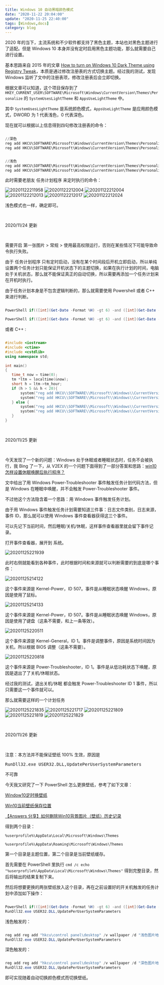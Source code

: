```yaml
---
title: Windows 10 自动黑暗颜色模式
date: "2020-11-22 20:04:00"
update: "2020-11-25 22:40:00"
tags: [Windows,docs]
category: blog
---
```

2020 年的当下，主流系统和不少软件都支持了黑色主题，本站也对黑色主题进行了适配。但是 Windows 10 本身并没有定时启用黑色主题功能，那么就需要自己进行设置。

<!-- more -->

基本思路来自 2015 年的文章 [How to turn on Windows 10 Dark Theme using Registry Tweak](https://www.thewindowsclub.com/enable-windows-10-dark-theme)，本质是通过修改注册表的方式切换主题。经过我的测试，发现 Windows 监听了文中的注册表项，修改注册表后会立即切换。

根据文章可以知道，这个项目保存到了 `HKEY_CURRENT_USER\SOFTWARE\Microsoft\Windows\CurrentVersion\Themes\Personalize` 的 `SystemUsesLightTheme` 和 `AppsUseLightTheme` 中。

其中 `SystemUsesLightTheme` 是系统颜色模式，`AppsUseLightTheme` 是应用颜色模式，DWORD 为 1 代表浅色，0 代表深色。

现在就可以根据以上信息得到四句修改注册表的命令：

```powershell

//深色
reg add HKCU\SOFTWARE\Microsoft\Windows\CurrentVersion\Themes\Personalize /v SystemUsesLightTheme /t REG_DWORD /d 0 /f
reg add HKCU\SOFTWARE\Microsoft\Windows\CurrentVersion\Themes\Personalize /v AppsUseLightTheme /t REG_DWORD /d 0 /f

```

```powershell

//浅色
reg add HKCU\SOFTWARE\Microsoft\Windows\CurrentVersion\Themes\Personalize /v SystemUsesLightTheme /t REG_DWORD /d 1 /f
reg add HKCU\SOFTWARE\Microsoft\Windows\CurrentVersion\Themes\Personalize /v AppsUseLightTheme /t REG_DWORD /d 1 /f

```

此时需要老朋友 任务计划程序 来定时执行的命令：

![20201122211958](//static.nykz.org/blog/images/2020-11-22/20201122211958.avif "candark")
![20201122212004](//static.nykz.org/blog/images/2020-11-22/20201122212004.avif "candark")
![20201122212004](//static.nykz.org/blog/images/2020-11-22/20201122212004_1.avif "candark")
![20201122212013](//static.nykz.org/blog/images/2020-11-22/20201122212013.avif "candark")
![20201122212017](//static.nykz.org/blog/images/2020-11-22/20201122212017.avif "candark")
![20201122212024](//static.nykz.org/blog/images/2020-11-22/20201122212024.avif "candark")

浅色模式也一样，确定即可。

<br>
<p class="large">2020/11/24 更新</p>
<br>

需要开启 第一张图片 \> 常规 \> 使用最高权限运行，否则在某些情况下可能导致命令执行失败。

由于 任务计划程序 只有定时启动，没有在某个时间段后开机立即启动，所以单纯设置两个任务计划只能保证开机状态下的主题切换，如果在执行计划的时间，电脑处于关机状态，那么就不能保证真正的自动切换，所以需要再添加一个任务计划来在开机时执行。

由于任务计划本身是不包含逻辑判断的，那么就需要使用 Powershell 或者 C++ 来进行判断。

```powershell

PowerShell if(([int](Get-Date -Format %H) -gt 6) -and ([int](Get-Date -Format %H) -lt 20)) {reg add HKCU\SOFTWARE\Microsoft\Windows\CurrentVersion\Themes\Personalize /v SystemUsesLightTheme /t REG_DWORD /d 1 /f} else {reg add HKCU\SOFTWARE\Microsoft\Windows\CurrentVersion\Themes\Personalize /v SystemUsesLightTheme /t REG_DWORD /d 0 /f}

PowerShell if(([int](Get-Date -Format %H) -gt 6) -and ([int](Get-Date -Format %H) -lt 20)) {reg add HKCU\SOFTWARE\Microsoft\Windows\CurrentVersion\Themes\Personalize /v AppsUseLightTheme /t REG_DWORD /d 1 /f} else {reg add HKCU\SOFTWARE\Microsoft\Windows\CurrentVersion\Themes\Personalize /v AppsUseLightTheme /t REG_DWORD /d 0 /f}

```

或者 C++ :

```cpp

#include <iostream>
#include <ctime>
#include <cstdlib>
using namespace std;
 
int main()
{
   time_t now = time(0);
   tm *ltm = localtime(&now);
   short h = ltm->tm_hour;
   if (h > 5 && h < 20){
       system("reg add HKCU\\SOFTWARE\\Microsoft\\Windows\\CurrentVersion\\Themes\\Personalize /v SystemUsesLightTheme /t REG_DWORD /d 1 /f");
       system("reg add HKCU\\SOFTWARE\\Microsoft\\Windows\\CurrentVersion\\Themes\\Personalize /v AppsUseLightTheme /t REG_DWORD /d 1 /f");
   } else {
       system("reg add HKCU\\SOFTWARE\\Microsoft\\Windows\\CurrentVersion\\Themes\\Personalize /v SystemUsesLightTheme /t REG_DWORD /d 0 /f");
       system("reg add HKCU\\SOFTWARE\\Microsoft\\Windows\\CurrentVersion\\Themes\\Personalize /v AppsUseLightTheme /t REG_DWORD /d 0 /f");
   }
}

```

<br>
<p class="large">2020/11/25 更新</p>
<br>

今天发现了一个新的问题：Windows 处于休眠或者睡眠状态时，任务不会被执行，我 Bing 了一下，从 V2EX 的一个问题下面得到了一部分答案和思路：[win10 怎样设置休眠唤醒后执行程序？](https://www.v2ex.com/t/487131)

文中给出了用 Windows Power-Troubleshooter 事件触发任务计划代码方法，但是 Windows 在睡眠中唤醒，并不会触发 Power-Troubleshooter 事件。

不过他这个方法隐含着一个思路：用 Windows 事件触发任务计划。

由于用 Windows 事件触发任务计划需要知道三件事：日志文件类别，日志来源，事件 ID，那么就可以使用 Windows 事件查看器获得这三个事件。

可以先记下当前时间，然后睡眠/关机/休眠，这样事件查看器里就会留下事件记录。

打开事件查看器，展开到 系统。

![20201125221939](//static.nykz.org/blog/images/2020-11-22/20201125221939.avif "candark")

此时右侧就能看到各种事件，此时根据时间和来源就可以判断需要的到底是哪个事件：

![20201125214122](//static.nykz.org/blog/images/2020-11-22/20201125214122.avif "candark")

这个事件来源是 Kernel-Power，ID 507。事件是从睡眠状态唤醒 Windows，原因是使用了鼠标。

![20201125214133](//static.nykz.org/blog/images/2020-11-22/20201125214133.avif "candark")

这个事件来源是 Kernel-Power，ID 507。事件是从睡眠状态唤醒 Windows，原因是使用了键盘（这条不需要，和上一条等效）。

![20201125220511](//static.nykz.org/blog/images/2020-11-22/20201125220511.avif "candark")

这个事件来源是 Kernel-General，ID 1。事件是调整事件，原因是系统时间因为关机，所以根据 BIOS 调整（这条不需要）。

![20201125220818](//static.nykz.org/blog/images/2020-11-22/20201125220818.avif "candark")

这个事件来源是 Power-Troubleshooter，ID 1。事件是从低功耗状态下唤醒，原因是退出了了关机/休眠状态。

经过我的测试，退出关机/休眠 都会触发 Power-Troubleshooter ID 1 事件，所以只需要这一个事件就可以。

那么就需要这样的一个计划任务

![20201125221835](//static.nykz.org/blog/images/2020-11-22/20201125221835.avif "candark")
![20201125221717](//static.nykz.org/blog/images/2020-11-22/20201125221717.avif "candark")
![20201125221809](//static.nykz.org/blog/images/2020-11-22/20201125221809.avif "candark")
![20201125221819](//static.nykz.org/blog/images/2020-11-22/20201125221819.avif "candark")
![20201125221829](//static.nykz.org/blog/images/2020-11-22/20201125221829.avif "candark")

<br>
<p class="large">2020/11/26 更新</p>
<br>
<p class="big">注意：本方法并不能保证壁纸 100% 生效，原因是 <pre>RunDll32.exe USER32.DLL,UpdatePerUserSystemParameters</pre> 不可靠</p>

今天我又研究了一下 PowerShell 怎么更换壁纸，参考了如下文章：

[Window10定时换壁纸](https://blog.csdn.net/qq_42838723/article/details/88951726)

[Win10当前壁纸保存位置](https://blog.csdn.net/qq_35040828/article/details/79398080)

[【Answers 分享】如何删除Win10背景图片（壁纸）历史记录](https://answers.microsoft.com/zh-hans/windows/forum/windows_10-start-win_desk/answers/ff6e02c1-b329-4faf-99ae-e2fd1b65fc6f)

得到两个目录：

`%userprofile%\AppData\Local\Microsoft\Windows\Themes`

`%userprofile%\AppData\Roaming\Microsoft\Windows\Themes`

第一个目录是主题位置，第二个目录是当前壁纸缓存。

首先需要在 PowerShell 里执行 `cmd /c echo "%userprofile%\AppData\Local\Microsoft\Windows\Themes"` 得到完整目录，然后将输出的结果复制下来。

然后将想要更换的两张壁纸放入这个目录，再在之前设置好的开关机触发的任务计划中添加如下操作：

```powershell

PowerShell if(([int](Get-Date -Format %H) -gt 6) -and ([int](Get-Date -Format %H) -lt 20)) {reg add reg add "hkcu\control panel\desktop" /v wallpaper /d "浅色图片地址" /f} else {reg add reg add "hkcu\control panel\desktop" /v wallpaper /d "深色图片地址" /f /t REG_DWORD /d 0 /f}
RunDll32.exe USER32.DLL,UpdatePerUserSystemParameters

```

浅色触发的：

```powershell

reg add reg add "hkcu\control panel\desktop" /v wallpaper /d "浅色图片地址" /f /t REG_DWORD /d 0 /f
RunDll32.exe USER32.DLL,UpdatePerUserSystemParameters

```

深色触发的：

```powershell

reg add reg add "hkcu\control panel\desktop" /v wallpaper /d "深色图片地址" /f /t REG_DWORD /d 0 /f
RunDll32.exe USER32.DLL,UpdatePerUserSystemParameters

```

即可实现随着自动切换颜色模式而切换壁纸。
